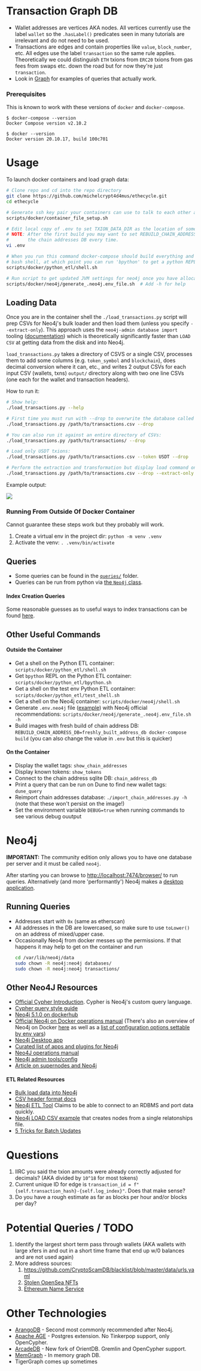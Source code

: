 # Transaction Graph DB
* Wallet addresses are vertices AKA nodes. All vertices currently use the label `wallet` so the `.hasLabel()` predicates seen in many tutorials are irrelevant and do not need to be used.
* Transactions are edges and contain properties like `value`, `block_number`, etc. All edges use the label `transaction` so the same rule applies. Theoretically we could distinguish `ETH` txions from `ERC20` txions from gas fees from swaps etc. down the road but for now they're just `transaction`.
* Look in [Graph](ethecycle/graph.py) for examples of queries that actually work.

### Prerequisites
This is known to work with these versions of `docker` and `docker-compose`.

```
$ docker-compose --version
Docker Compose version v2.10.2

$ docker --version
Docker version 20.10.17, build 100c701
```

# Usage
To launch docker containers and load graph data:

```bash
# Clone repo and cd into the repo directory
git clone https://github.com/michelcrypt4d4mus/ethecycle.git
cd ethecycle

# Generate ssh key pair your containers can use to talk to each other and create some .env files:
scripts/docker/container_file_setup.sh

# Edit local copy of .env to set TXION_DATA_DIR as the location of some txion CSVs
# NOTE: After the first build you may want to set REBUILD_CHAIN_ADDRESS_DB to avoid rebuilding
#       the chain addresses DB every time.
vi .env

# When you run this command docker-compose should build everything and leave you in a
# bash shell, at which point you can run 'bpython' to get a python REPL etc.
scripts/docker/python_etl/shell.sh

# Run script to get updated JVM settings for neo4j once you have allocated docker memory:
scripts/docker/neo4j/generate_.neo4j.env_file.sh  # Add -h for help
```

## Loading Data
Once you are in the container shell the `./load_transactions.py` script will prep CSVs for Neo4j's bulk loader and then load them (unless you specify `--extract-only`). This approach uses the `neo4j-admin database import` tooling ([documentation](https://neo4j.com/docs/operations-manual/current/tools/neo4j-admin/neo4j-admin-import/)) which is theoretically significantly faster than `LOAD CSV` at getting data from the disk and into Neo4j.

`load_transactions.py` takes a directory of CSVS or a single CSV, processes them to add some columns (e.g. `token_symbol` and `blockchain`), does decimal conversion where it can, etc., and writes 2 output CSVs for each input CSV (wallets, txns) `output/` directory along with two one line CSVs (one each for the wallet and transaction headers).

How to run it:
```bash
# Show help:
./load_transactions.py --help

# First time you must run with --drop to overwrite the database called 'neo4j' (community edition limitation):
./load_transactions.py /path/to/transactions.csv --drop

# You can also run it against an entire directory of CSVs:
./load_transactions.py /path/to/transactions/ --drop

# Load only USDT txions:
./load_transactions.py /path/to/transactions.csv --token USDT --drop

# Perform the extraction and transformation but display load command on screen rather than actually execute it:
./load_transactions.py /path/to/transactions.csv --drop --extract-only
```

Example output:

![](doc/loader_output.png)

### Running From Outside Of Docker Container
Cannot guarantee these steps work but they probably will work.

1. Create a virtual env in the project dir: `python -m venv .venv`
1. Activate the venv: `. .venv/bin/activate`

## Queries
* Some queries can be found in the [`queries/`](queries/) folder.
* Queries can be run from python via [the `Neo4j` class](ethecycle/neo4j.py).

#### Index Creation Queries
Some reasonable guesses as to useful ways to index transactions can be found [here](queries/indexes.cql).

## Other Useful Commands
#### Outside the Container
* Get a shell on the Python ETL container: `scripts/docker/python_etl/shell.sh`
* Get `bpython` REPL on the Python ETL container: `scripts/docker/python_etl/bpython.sh`
* Get a shell on the test env Python ETL container: `scripts/docker/python_etl/test_shell.sh`
* Get a shell on the Neo4j container: `scripts/docker/neo4j/shell.sh`
* Generate `.env.neo4j` file ([example](.env.neo4j.example)) with Neo4j official recommendations: `scripts/docker/neo4j/generate_.neo4j.env_file.sh -h`
* Build images with fresh build of chain address DB: `REBUILD_CHAIN_ADDRESS_DB=freshly_built_address_db docker-compose build` (you can also change the value in `.env` but this is quicker)

#### On the Container
* Display the wallet tags: `show_chain_addresses`
* Display known tokens: `show_tokens`
* Connect to the chain address sqlite DB: `chain_address_db`
* Print a query that can be run on Dune to find new wallet tags: `dune_query`
* Reimport chain addresses database: `./import_chain_addresses.py -h` (note that these won't persist on the image!)
* Set the environment variable `DEBUG=true` when running commands to see various debug ouutput


# Neo4j
**IMPORTANT:** The community edition only allows you to have one database per server and it must be called `neo4j`.

After starting you can browse to [http://localhost:7474/browser/](http://localhost:7474/browser/) to run queries. Alternatively (and more 'performantly') Neo4j makes a [desktop application](https://neo4j.com/download/).

## Running Queries
* Addresses start with `0x` (same as etherscan)
* All addresses in the DB are lowercased, so make sure to use `toLower()` on an address of mixed/upper case.
* Occasionally Neo4j from docker messes up the permissions. If that happens it may help to get on the container and run
  ```bash
  cd /var/lib/neo4j/data
  sudo chown -R neo4j:neo4j databases/
  sudo chown -R neo4j:neo4j transactions/
  ```


## Other Neo4J Resources
* [Official Cypher Introduction](https://neo4j.com/docs/getting-started/current/cypher-intro/). Cypher is Neo4j's custom query language.
* [Cypher query style guide](https://s3.amazonaws.com/artifacts.opencypher.org/M20/docs/style-guide.pdf)
* [Neo4j 5.1.0 on dockerhub](https://hub.docker.com/layers/library/neo4j/5.1.0-community/images/sha256-09fe15433bc437a85d07f4b6e832ce2e751117725f5394eb8df5fe642707133f?context=explore)
* [Official Neo4j on Docker operations manual](https://neo4j.com/docs/operations-manual/current/docker/) (There's also an overview of Neo4j on Docker [here](https://neo4j.com/developer/docker-run-neo4j/) as well as a [list of configuration options settable by env vars](https://neo4j.com/docs/operations-manual/current/docker/ref-settings/))
* [Neo4j Desktop app](https://neo4j.com/developer/neo4j-desktop/)
* [Curated list of apps and plugins for Neo4j](https://install.graphapp.io)
* [Neo4J operations manual](https://neo4j.com/docs/operations-manual/current/)
* [Neo4j admin tools/config](https://neo4j.com/docs/operations-manual/current/tools/neo4j-admin/)
* [Article on supernodes and Neo4j](https://medium.com/neo4j/graph-modeling-all-about-super-nodes-d6ad7e11015b)

#### ETL Related Resources
* [Bulk load data into Neo4j](https://neo4j.com/docs/operations-manual/current/tools/neo4j-admin/neo4j-admin-import/)
* [CSV header format docs](https://neo4j.com/docs/operations-manual/current/tools/neo4j-admin/neo4j-admin-import/#import-tool-header-format)
* [Neo4j ETL Tool](https://neo4j.com/developer/neo4j-etl/) Claims to be able to connect to an RDBMS and port data quickly.
* [Neo4j LOAD CSV example](https://neo4j.com/blog/neo4j-call-detail-records-analytics/) that creates nodes from a single relatonships file.
* [5 Tricks for Batch Updates](https://medium.com/neo4j/5-tips-tricks-for-fast-batched-updates-of-graph-structures-with-neo4j-and-cypher-73c7f693c8cc)


# Questions
1. IIRC you said the txion amounts were already correctly adjusted for decimals?  (AKA divided by `10^18` for most tokens)
1. Current unique ID for edge is `transaction_id = f"{self.transaction_hash}-{self.log_index}"`. Does that make sense?
1. Do you have a rough estimate as far as blocks per hour and/or blocks per day?


# Potential Queries / TODO
1. Identify the largest short term pass through wallets (AKA wallets with large xfers in and out in a short time frame that end up w/0 balances and are not used again)
1. More address sources:
   1. https://github.com/CryptoScamDB/blacklist/blob/master/data/urls.yaml
   1. [Stolen OpenSea NFTs](https://dune.com/beetle/opensea-stolen-assets-top-pfp-collections)
   1. [Ethereum Name Service](https://docs.ens.domains/dapp-developer-guide/resolving-names)


# Other Technologies
* [ArangoDB](https://www.arangodb.com/) - Second most commonly recommended after Neo4j.
* [Apache AGE](https://age.apache.org) - Postgres extension. No Tinkerpop support, only OpenCypher.
* [ArcadeDB](https://arcadedb.com) - New fork of OrientDB. Gremlin and OpenCypher support.
* [MemGraph](https://memgraph.com) - In memory graph DB.
* TigerGraph comes up sometimes

